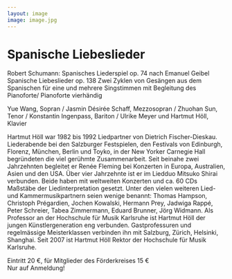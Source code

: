 ```yaml
---
layout: image
image: image.jpg
---
```


# Spanische Liebeslieder

Robert Schumann:
Spanisches Liederspiel op. 74 nach Emanuel Geibel 
Spanische Liebeslieder op. 138
Zwei Zyklen von Gesängen aus dem Spanischen für eine und mehrere Singstimmen mit Begleitung des Pianoforte/ Pianoforte vierhändig



Yue Wang, Sopran / Jasmin Désirée Schaff, Mezzosopran / Zhuohan Sun, Tenor / Konstantin Ingenpass, Bariton / Ulrike Meyer und Hartmut Höll, Klavier

Hartmut Höll war 1982 bis 1992 Liedpartner von Dietrich Fischer-Dieskau. Liederabende bei den Salzburger Festspielen, den Festivals von Edinburgh, Florenz, München, Berlin und Toyko, in der New Yorker Carnegie Hall begründeten die viel gerühmte Zusammenarbeit. Seit beinahe zwei Jahrzehnten begleitet er Renée Fleming bei Konzerten in Europa, Australien, Asien und den USA. Über vier Jahrzehnte ist er im Liedduo Mitsuko Shirai verbunden. Beide haben mit weltweiten Konzerten und ca. 60 CDs Maßstäbe der Liedinterpretation gesetzt. Unter den vielen weiteren Lied- und Kammermusikpartnern seien wenige benannt: Thomas Hampson, Christoph Prégardien, Jochen Kowalski, Hermann Prey, Jadwiga Rappé, Peter Schreier, Tabea Zimmermann, Eduard Brunner, Jörg Widmann. 
Als Professor an der Hochschule für Musik Karlsruhe ist Hartmut Höll der jungen Künstlergeneration eng verbunden. Gastprofessuren und regelmässige Meisterklassen verbinden ihn mit Salzburg, Zürich, Helsinki, Shanghai. Seit 2007 ist Hartmut Höll Rektor der Hochschule für Musik Karlsruhe.


Eintritt 20 €, für Mitglieder des Förderkreises 15 €  
Nur auf Anmeldung!